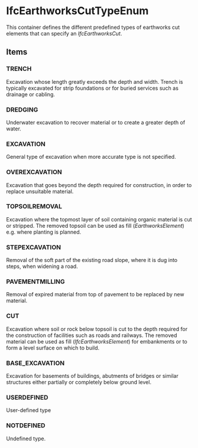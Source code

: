 # IfcEarthworksCutTypeEnum

This container defines the different predefined types of earthworks cut elements that can specify an _IfcEarthworksCut_.<!-- end of definition -->

## Items

### TRENCH
Excavation whose length greatly exceeds the depth and width. Trench is typically excavated for strip foundations or for buried services such as drainage or cabling.

### DREDGING
Underwater excavation to recover material or to create a greater depth of water.

### EXCAVATION
General type of excavation when more accurate type is not specified.

### OVEREXCAVATION
Excavation that goes beyond the depth required for construction, in order to replace unsuitable material.

### TOPSOILREMOVAL
Excavation where the topmost layer of soil containing organic material is cut or stripped. The removed topsoil can be used as fill (_EarthworksElement_) e.g. where planting is planned.

### STEPEXCAVATION
Removal of the soft part of the existing road slope, where it is dug into steps, when widening a road.

### PAVEMENTMILLING
Removal of expired material from top of pavement to be replaced by new material.

### CUT
Excavation where soil or rock below topsoil is cut to the depth required for the construction of facilities such as roads and railways. The removed material can be used as fill (_IfcEarthworksElement_) for embankments or to form a level surface on which to build.

### BASE_EXCAVATION
Excavation for basements of buildings, abutments of bridges or similar structures either partially or completely below ground level.

### USERDEFINED
User-defined type

### NOTDEFINED
Undefined type.
